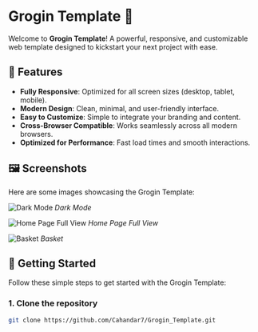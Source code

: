 # Grogin Template 🚀

Welcome to **Grogin Template**! A powerful, responsive, and customizable web template designed to kickstart your next project with ease.

## 🌟 Features

- **Fully Responsive**: Optimized for all screen sizes (desktop, tablet, mobile).
- **Modern Design**: Clean, minimal, and user-friendly interface.
- **Easy to Customize**: Simple to integrate your branding and content.
- **Cross-Browser Compatible**: Works seamlessly across all modern browsers.
- **Optimized for Performance**: Fast load times and smooth interactions.

## 🖼️ Screenshots

Here are some images showcasing the Grogin Template:

![Dark Mode](assets/images/grogin_picture1.png)
*Dark Mode*

![Home Page Full View](assets/images/grogin_picture2.png)
*Home Page Full View*

![Basket](assets/images/grogin_picture3.png)
*Basket*

## 🚀 Getting Started

Follow these simple steps to get started with the Grogin Template:

### 1. Clone the repository

```bash
git clone https://github.com/Cahandar7/Grogin_Template.git
